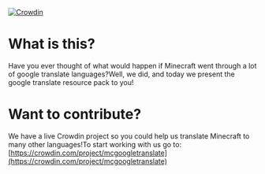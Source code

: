 [![Crowdin](https://badges.crowdin.net/mcgoogletranslate/localized.svg)](https://crowdin.com/project/mcgoogletranslate)

# What is this?
Have you ever thought of what would happen if Minecraft went through a lot of google translate languages?Well, we did, and today we present the google translate resource pack to you!

# Want to contribute?
We have a live Crowdin project so you could help us translate Minecraft to many other languages!To start working with us go to: [https://crowdin.com/project/mcgoogletranslate](https://crowdin.com/project/mcgoogletranslate)
